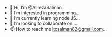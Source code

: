 - 👋 Hi, I’m @AlirezaSalman
- 👀 I’m interested in programming...
- 🌱 I’m currently learning node JS...
- 💞️ I’m looking to collaborate on ...
- 📫 How to reach me itcsalman82@gmail.com...

<!---
AlirezaSalman/AlirezaSalman is a ✨ special ✨ repository because its `README.md` (this file) appears on your GitHub profile.
You can click the Preview link to take a look at your changes.
--->
